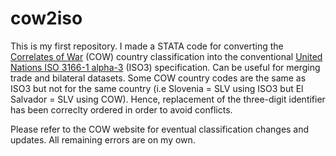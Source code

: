 # cow2iso

This is my first repository. I made a STATA code for converting the [Correlates of War](http://www.correlatesofwar.org/) (COW) country classification into the conventional [United Nations ISO 3166-1 alpha-3](https://unstats.un.org/unsd/tradekb/Knowledgebase/Country-Code) (ISO3) specification. Can be useful for merging trade and bilateral datasets. Some COW country codes are the same as ISO3 but not for the same country (i.e Slovenia = SLV using ISO3 but El Salvador = SLV using COW). Hence, replacement of the three-digit identifier has been correclty ordered in order to avoid conflicts.

Please refer to the COW website for eventual classification changes and updates. All remaining errors are on my own.
